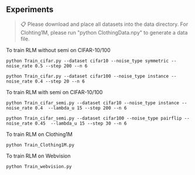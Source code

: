 

## Experiments



> 📋 Please download and place all datasets into the data directory. For Clohting1M, please run "python ClothingData.npy" to generate a data file.

To train RLM without semi on CIFAR-10/100

```
python Train_cifar.py --dataset cifar10 --noise_type symmetric --noise_rate 0.5 --step 200 --n 6
```

```
python Train_cifar.py --dataset cifar100 --noise_type instance --noise_rate 0.4 --step 20 --n 6
```

To train RLM with semi on CIFAR-10/100

```
python Train_cifar_semi.py --dataset cifar10 --noise_type instance --noise_rate 0.4  --lambda_u 15 --step 200 --n 6
```

```
python Train_cifar_semi.py --dataset cifar100 --noise_type pairflip --noise_rate 0.45  --lambda_u 15 --step 30 --n 6
```

To train RLM on Clothing1M

```train Clothing1M
python Train_Clothing1M.py
```
To train RLM on Webvision

```train Clothing1M
python Train_webvision.py
```




